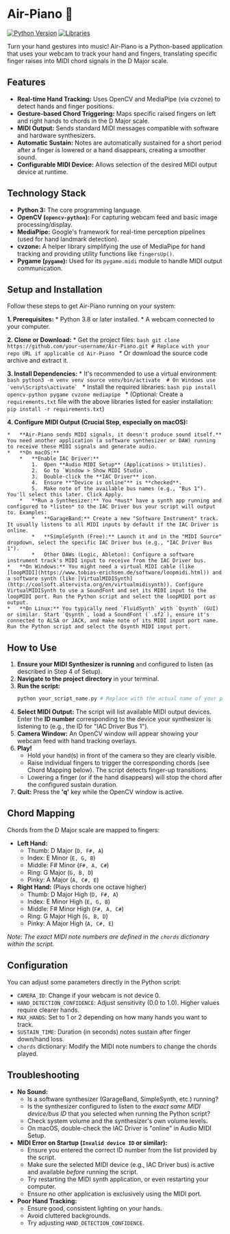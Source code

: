 # Air-Piano 🎹

[![Python Version](https://img.shields.io/badge/python-3.8%2B-blue.svg)](https://www.python.org/)
[![Libraries](https://img.shields.io/badge/libraries-OpenCV%2C%20Pygame%2C%20cvzone%2C%20MediaPipe-orange)](requirements.txt)

Turn your hand gestures into music! Air-Piano is a Python-based application that uses your webcam to track your hand and fingers, translating specific finger raises into MIDI chord signals in the D Major scale.

<!-- Add a GIF or screenshot of the project in action here! -->
<!-- E.g., <p align="center"><img src="docs/air_piano_demo.gif" width="600"></p> -->

## Features

*   **Real-time Hand Tracking:** Uses OpenCV and MediaPipe (via cvzone) to detect hands and finger positions.
*   **Gesture-based Chord Triggering:** Maps specific raised fingers on left and right hands to chords in the D Major scale.
*   **MIDI Output:** Sends standard MIDI messages compatible with software and hardware synthesizers.
*   **Automatic Sustain:** Notes are automatically sustained for a short period after a finger is lowered or a hand disappears, creating a smoother sound.
*   **Configurable MIDI Device:** Allows selection of the desired MIDI output device at runtime.

## Technology Stack

*   **Python 3:** The core programming language.
*   **OpenCV (`opencv-python`):** For capturing webcam feed and basic image processing/display.
*   **MediaPipe:** Google's framework for real-time perception pipelines (used for hand landmark detection).
*   **cvzone:** A helper library simplifying the use of MediaPipe for hand tracking and providing utility functions like `fingersUp()`.
*   **Pygame (`pygame`):** Used for its `pygame.midi` module to handle MIDI output communication.

## Setup and Installation

Follow these steps to get Air-Piano running on your system:

**1. Prerequisites:**
    *   Python 3.8 or later installed.
    *   A webcam connected to your computer.

**2. Clone or Download:**
    *   Get the project files:
        ```bash
        git clone https://github.com/your-username/Air-Piano.git # Replace with your repo URL if applicable
        cd Air-Piano
        ```
    *   Or download the source code archive and extract it.

**3. Install Dependencies:**
    *   It's recommended to use a virtual environment:
        ```bash
        python3 -m venv venv
        source venv/bin/activate  # On Windows use `venv\Scripts\activate`
        ```
    *   Install the required libraries:
        ```bash
        pip install opencv-python pygame cvzone mediapipe
        ```
    *   (Optional: Create a `requirements.txt` file with the above libraries listed for easier installation: `pip install -r requirements.txt`)

**4. Configure MIDI Output (Crucial Step, especially on macOS):**

    *   **Air-Piano sends MIDI signals, it doesn't produce sound itself.** You need another application (a software synthesizer or DAW) running to receive these MIDI signals and generate audio.
    *   **On macOS:**
        *   **Enable IAC Driver:**
            1.  Open **Audio MIDI Setup** (Applications > Utilities).
            2.  Go to `Window > Show MIDI Studio`.
            3.  Double-click the **IAC Driver** icon.
            4.  Ensure **"Device is online"** is **checked**.
            5.  Make note of the available bus names (e.g., "Bus 1"). You'll select this later. Click Apply.
        *   **Run a Synthesizer:** You *must* have a synth app running and configured to *listen* to the IAC Driver bus your script will output to. Examples:
            *   **GarageBand:** Create a new "Software Instrument" track. It usually listens to all MIDI inputs by default if the IAC Driver is online.
            *   **SimpleSynth (Free):** Launch it and in the "MIDI Source" dropdown, select the specific IAC Driver bus (e.g., "IAC Driver Bus 1").
            *   Other DAWs (Logic, Ableton): Configure a software instrument track's MIDI input to receive from the IAC Driver bus.
    *   **On Windows:** You might need a virtual MIDI cable (like [loopMIDI](https://www.tobias-erichsen.de/software/loopmidi.html)) and a software synth (like [VirtualMIDISynth](http://coolsoft.altervista.org/en/virtualmidisynth)). Configure VirtualMIDISynth to use a SoundFont and set its MIDI input to the loopMIDI port. Run the Python script and select the loopMIDI port as output.
    *   **On Linux:** You typically need `FluidSynth` with `Qsynth` (GUI) or similar. Start `Qsynth`, load a SoundFont (`.sf2`), ensure it's connected to ALSA or JACK, and make note of its MIDI input port name. Run the Python script and select the Qsynth MIDI input port.

## How to Use

1.  **Ensure your MIDI Synthesizer is running** and configured to listen (as described in Step 4 of Setup).
2.  **Navigate to the project directory** in your terminal.
3.  **Run the script:**
    ```bash
    python your_script_name.py # Replace with the actual name of your python file
    ```
4.  **Select MIDI Output:** The script will list available MIDI output devices. Enter the **ID number** corresponding to the device your synthesizer is listening to (e.g., the ID for "IAC Driver Bus 1").
5.  **Camera Window:** An OpenCV window will appear showing your webcam feed with hand tracking overlays.
6.  **Play!**
    *   Hold your hand(s) in front of the camera so they are clearly visible.
    *   Raise individual fingers to trigger the corresponding chords (see Chord Mapping below). The script detects finger-up transitions.
    *   Lowering a finger (or if the hand disappears) will stop the chord after the configured sustain duration.
7.  **Quit:** Press the **'q'** key while the OpenCV window is active.

## Chord Mapping

Chords from the D Major scale are mapped to fingers:

*   **Left Hand:**
    *   Thumb: D Major (`D, F#, A`)
    *   Index: E Minor (`E, G, B`)
    *   Middle: F# Minor (`F#, A, C#`)
    *   Ring: G Major (`G, B, D`)
    *   Pinky: A Major (`A, C#, E`)
*   **Right Hand:** (Plays chords one octave higher)
    *   Thumb: D Major High (`D, F#, A`)
    *   Index: E Minor High (`E, G, B`)
    *   Middle: F# Minor High (`F#, A, C#`)
    *   Ring: G Major High (`G, B, D`)
    *   Pinky: A Major High (`A, C#, E`)

*Note: The exact MIDI note numbers are defined in the `chords` dictionary within the script.*

## Configuration

You can adjust some parameters directly in the Python script:

*   `CAMERA_ID`: Change if your webcam is not device 0.
*   `HAND_DETECTION_CONFIDENCE`: Adjust sensitivity (0.0 to 1.0). Higher values require clearer hands.
*   `MAX_HANDS`: Set to 1 or 2 depending on how many hands you want to track.
*   `SUSTAIN_TIME`: Duration (in seconds) notes sustain after finger down/hand loss.
*   `chords` dictionary: Modify the MIDI note numbers to change the chords played.

## Troubleshooting

*   **No Sound:**
    *   Is a software synthesizer (GarageBand, SimpleSynth, etc.) running?
    *   Is the synthesizer configured to listen to the *exact same MIDI device/bus ID* that you selected when running the Python script?
    *   Check system volume and the synthesizer's own volume levels.
    *   On macOS, double-check the IAC Driver is "online" in Audio MIDI Setup.
*   **MIDI Error on Startup (`Invalid device ID` or similar):**
    *   Ensure you entered the correct ID number from the list provided by the script.
    *   Make sure the selected MIDI device (e.g., IAC Driver bus) is active and available *before* running the script.
    *   Try restarting the MIDI synth application, or even restarting your computer.
    *   Ensure no other application is exclusively using the MIDI port.
*   **Poor Hand Tracking:**
    *   Ensure good, consistent lighting on your hands.
    *   Avoid cluttered backgrounds.
    *   Try adjusting `HAND_DETECTION_CONFIDENCE`.

